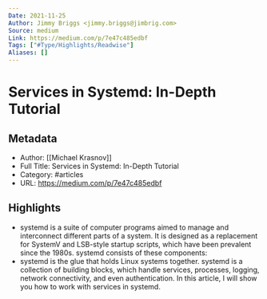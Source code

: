 ```yaml
---
Date: 2021-11-25
Author: Jimmy Briggs <jimmy.briggs@jimbrig.com>
Source: medium
Link: https://medium.com/p/7e47c485edbf
Tags: ["#Type/Highlights/Readwise"]
Aliases: []
---
```

# Services in Systemd: In-Depth Tutorial

## Metadata
- Author: [[Michael Krasnov]]
- Full Title: Services in Systemd: In-Depth Tutorial
- Category: #articles
- URL: https://medium.com/p/7e47c485edbf

## Highlights
- systemd is a suite of computer programs aimed to manage and interconnect different parts of a system. It is designed as a replacement for SystemV and LSB-style startup scripts, which have been prevalent since the 1980s. systemd consists of these components:
- systemd is the glue that holds Linux systems together. systemd is a collection of building blocks, which handle services, processes, logging, network connectivity, and even authentication. In this article, I will show you how to work with services in systemd.
